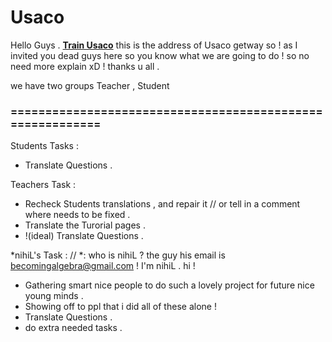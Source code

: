 # Usaco

Hello Guys . **[Train Usaco](http://train.usaco.org/usacogate)**
this is the address of Usaco getway so !
as I invited you dead guys here so you know what we are going to do ! 
so no need more explain xD ! thanks u all .

we have two groups Teacher , Student 

### ==========================================================
Students Tasks :
-    Translate Questions .
   
Teachers Task  : 
-  Recheck Students translations , and repair it // or tell in a comment where needs to be fixed .
-  Translate the Turorial pages .
-  !(ideal) Translate Questions .
      

*nihiL's Task : // *: who is nihiL ? the guy his email is becomingalgebra@gmail.com ! I'm nihiL . hi !
- Gathering smart nice people to do such a lovely project for future nice young minds .
 - Showing off to ppl that i did all of these alone ! 
 - Translate Questions .
 - do extra needed tasks .
       
      
